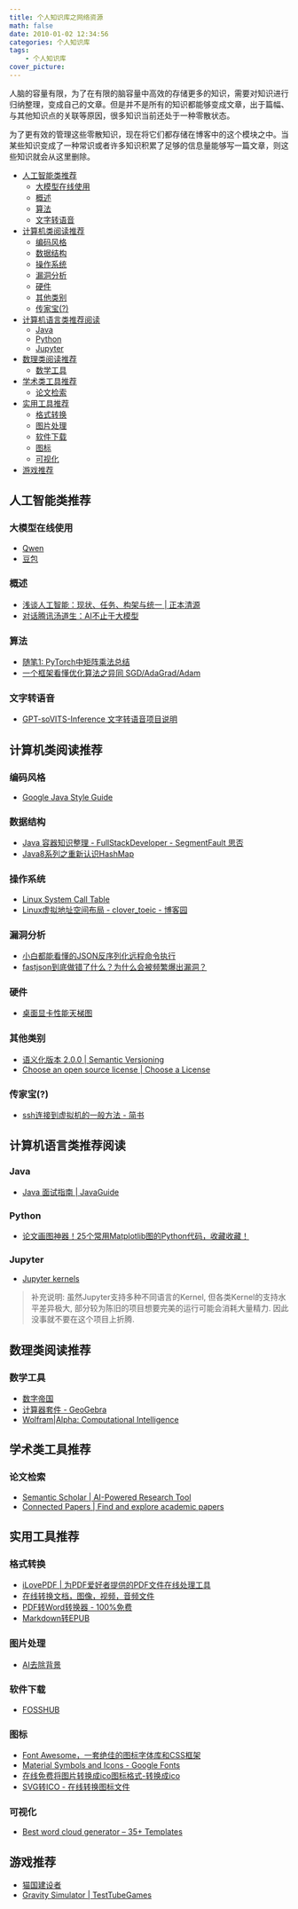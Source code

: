 ```yaml
---
title: 个人知识库之网络资源
math: false
date: 2010-01-02 12:34:56
categories: 个人知识库
tags:
    - 个人知识库
cover_picture:
---
```


人脑的容量有限，为了在有限的脑容量中高效的存储更多的知识，需要对知识进行归纳整理，变成自己的文章。但是并不是所有的知识都能够变成文章，出于篇幅、与其他知识点的关联等原因，很多知识当前还处于一种零散状态。

为了更有效的管理这些零散知识，现在将它们都存储在博客中的这个模块之中。当某些知识变成了一种常识或者许多知识积累了足够的信息量能够写一篇文章，则这些知识就会从这里删除。


- [人工智能类推荐](#人工智能类推荐)
  - [大模型在线使用](#大模型在线使用)
  - [概述](#概述)
  - [算法](#算法)
  - [文字转语音](#文字转语音)
- [计算机类阅读推荐](#计算机类阅读推荐)
  - [编码风格](#编码风格)
  - [数据结构](#数据结构)
  - [操作系统](#操作系统)
  - [漏洞分析](#漏洞分析)
  - [硬件](#硬件)
  - [其他类别](#其他类别)
  - [传家宝(?)](#传家宝)
- [计算机语言类推荐阅读](#计算机语言类推荐阅读)
  - [Java](#java)
  - [Python](#python)
  - [Jupyter](#jupyter)
- [数理类阅读推荐](#数理类阅读推荐)
  - [数学工具](#数学工具)
- [学术类工具推荐](#学术类工具推荐)
  - [论文检索](#论文检索)
- [实用工具推荐](#实用工具推荐)
  - [格式转换](#格式转换)
  - [图片处理](#图片处理)
  - [软件下载](#软件下载)
  - [图标](#图标)
  - [可视化](#可视化)
- [游戏推荐](#游戏推荐)


人工智能类推荐
----------------

### 大模型在线使用

- [Qwen](https://chat.qwenlm.ai/)
- [豆包](https://www.doubao.com/chat/)

### 概述

- [浅谈人工智能：现状、任务、构架与统一 | 正本清源](https://mp.weixin.qq.com/s/-wSYLu-XvOrsST8_KEUa-Q)
- [对话腾讯汤道生：AI不止于大模型](https://mp.weixin.qq.com/s/OrDYcic5a2obxdMn-UhE7Q)

### 算法

- [随笔1: PyTorch中矩阵乘法总结](https://zhuanlan.zhihu.com/p/100069938)
- [一个框架看懂优化算法之异同 SGD/AdaGrad/Adam](https://zhuanlan.zhihu.com/p/32230623)


### 文字转语音

- [GPT-soVITS-Inference 文字转语音项目说明](https://www.yuque.com/xter/zibxlp/dgzaghtdm6aknwe1)



计算机类阅读推荐
----------------------

### 编码风格

- [Google Java Style Guide](https://google.github.io/styleguide/javaguide.html)

### 数据结构

- [Java 容器知识整理 - FullStackDeveloper - SegmentFault 思否](https://segmentfault.com/a/1190000002903035)
- [Java8系列之重新认识HashMap](https://mp.weixin.qq.com/s?__biz=MjM5NjQ5MTI5OA==&mid=2651745258&idx=1&sn=df5ffe0fd505a290d49095b3d794ae7a&mpshare=1&scene=1&srcid=0602KPwDM6cb3PTVMdtZ0oX1&key=807bd2816f4e789364526e7bba50ceab7c749cfaca8f63fc1c6b02b65966062194edbc2e5311116c053ad5807fa33c366a23664f76b0b440a62a3d40ec12e7e72973b0481d559380178671cc3771a0db&ascene=0&uin=NjkzMTg2NDA%3D&devicetype=iMac+MacBookPro11%2C2+OSX+OSX+10.12.5+build(16F73)&version=12020810&nettype=WIFI&fontScale=100&pass_ticket=ebineaMbB8BVIeUpnUZjBm8%2BZice%2Bhba5IDsVDpufNY%3D)

### 操作系统

- [Linux System Call Table](https://www.chromium.org/chromium-os/developer-library/reference/linux-constants/syscalls/)
- [Linux虚拟地址空间布局 - clover_toeic - 博客园](https://www.cnblogs.com/clover-toeic/p/3754433.html)

### 漏洞分析

- [小白都能看懂的JSON反序列化远程命令执行](https://www.sohu.com/a/226314187_354899)
- [fastjson到底做错了什么？为什么会被频繁爆出漏洞？](https://zhuanlan.zhihu.com/p/157338841)


### 硬件

- [桌面显卡性能天梯图](https://www.mydrivers.com/zhuanti/tianti/gpu/)


### 其他类别

- [语义化版本 2.0.0 | Semantic Versioning](https://semver.org/lang/zh-CN/)
- [Choose an open source license | Choose a License](https://choosealicense.com/)

### 传家宝(?)

- [ssh连接到虚拟机的一般方法 - 简书](https://www.jianshu.com/p/eca72e767d71)


计算机语言类推荐阅读
----------------------

### Java

- [Java 面试指南 | JavaGuide](https://javaguide.cn/)

### Python

- [论文画图神器！25个常用Matplotlib图的Python代码，收藏收藏！](https://zhuanlan.zhihu.com/p/136854657)

### Jupyter

- [Jupyter kernels](https://github.com/jupyter/jupyter/wiki/Jupyter-kernels)

> 补充说明: 虽然Jupyter支持多种不同语言的Kernel, 但各类Kernel的支持水平差异极大, 部分较为陈旧的项目想要完美的运行可能会消耗大量精力. 因此没事就不要在这个项目上折腾.


数理类阅读推荐
----------------

### 数学工具

- [数字帝国](https://zh.numberempire.com/)
- [计算器套件 - GeoGebra](https://www.geogebra.org/calculator)
- [Wolfram|Alpha: Computational Intelligence](https://www.wolframalpha.com/)



学术类工具推荐
-------------------

### 论文检索

- [Semantic Scholar | AI-Powered Research Tool](https://www.semanticscholar.org/)
- [Connected Papers | Find and explore academic papers](https://www.connectedpapers.com/)



实用工具推荐
-------------

### 格式转换

- [iLovePDF | 为PDF爱好者提供的PDF文件在线处理工具](https://www.ilovepdf.com/zh-cn)
- [在线转换文档，图像，视频，音频文件](https://www.aconvert.com/cn/)
- [PDF转Word转换器 - 100%免费](https://smallpdf.com/cn/pdf-to-word)
- [Markdown转EPUB](https://products.aspose.app/words/zh/conversion/md-to-epub#)

### 图片处理

- [AI去除背景](https://www.remove.bg/zh)

### 软件下载

- [FOSSHUB](https://www.fosshub.com/)

### 图标

- [Font Awesome，一套绝佳的图标字体库和CSS框架](https://fontawesome.dashgame.com/)
- [Material Symbols and Icons - Google Fonts](https://fonts.google.com/icons)
- [在线免费将图片转换成ico图标格式-转换成ico ](https://jinaconvert.com/cn/convert-to-ico.php)
- [SVG转ICO - 在线转换图标文件](https://www.aconvert.com/cn/icon/svg-to-ico/)

### 可视化

- [Best word cloud generator – 35+ Templates](https://wordart.com/)


游戏推荐
------------

- [猫国建设者](https://likexia.gitee.io/cat-zh/)
- [Gravity Simulator | TestTubeGames](https://testtubegames.com/gravity.html)